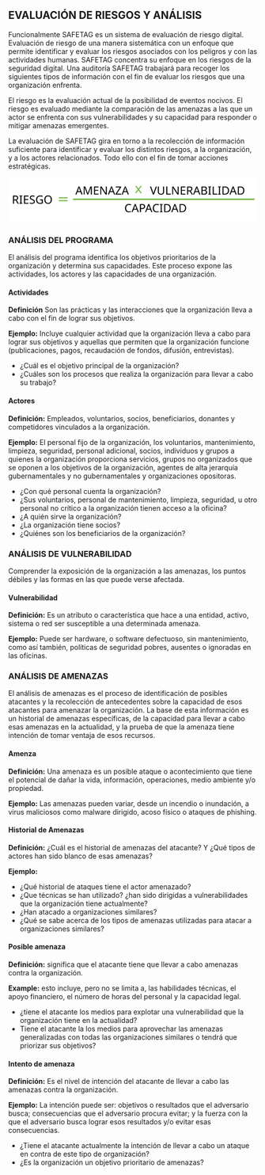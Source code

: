 
## EVALUACIÓN DE RIESGOS Y ANÁLISIS

Funcionalmente SAFETAG es un sistema de evaluación de riesgo digital. Evaluación de riesgo de una manera sistemática con un enfoque que permite identificar y evaluar los riesgos asociados con los peligros y con las actividades humanas. SAFETAG concentra su enfoque en los riesgos de la seguridad digital. Una auditoría SAFETAG trabajará para recoger los siguientes tipos de información con el fin de evaluar los riesgos que una organización enfrenta.

El riesgo es la evaluación actual de la posibilidad de eventos nocivos. El riesgo es evaluado mediante la comparación de las amenazas a las que un actor se enfrenta con sus vulnerabilidades y su capacidad para responder o mitigar amenazas emergentes. 

La evaluación de SAFETAG gira en torno a la recolección de información suficiente para identificar y evaluar los distintos riesgos, a la organización, y a los actores relacionados. Todo ello con el fin de tomar acciones estratégicas.

![La Ecuación de Riesgo](es/images/risk_equation.svg)

### ANÁLISIS DEL PROGRAMA

El análisis del programa identifica los objetivos prioritarios de la organización y determina sus capacidades. Este proceso expone las actividades, los actores y las capacidades de una organización.

#### Actividades

**Definición**  Son las prácticas y las interacciones que la organización lleva a cabo con el fin de lograr sus objetivos.

**Ejemplo:**  Incluye cualquier actividad que la organización lleva a cabo para lograr sus objetivos y aquellas que permiten que la organización funcione (publicaciones, pagos, recaudación de fondos, difusión, entrevistas).

- ¿Cuál es el objetivo principal de la organización?
- ¿Cuáles son los procesos que realiza la organización para llevar a cabo su trabajo?

#### Actores

**Definición:** Empleados, voluntarios, socios, beneficiarios, donantes y competidores vinculados a la organización.

**Ejemplo:** El personal fijo de la organización, los voluntarios, mantenimiento, limpieza, seguridad, personal adicional, socios, individuos y grupos a quienes la organización proporciona servicios, grupos no organizados que se oponen a los objetivos de la organización, agentes de alta jerarquía gubernamentales y no gubernamentales y organizaciones opositoras. 

- ¿Con qué personal cuenta la organización?
- ¿Sus voluntarios, personal de mantenimiento, limpieza, seguridad, u otro personal no crítico a la organización tienen acceso a la oficina?
- ¿A quién sirve la organización?
- ¿La organización tiene socios?
- ¿Quiénes son los beneficiarios de la organización?

### ANÁLISIS DE VULNERABILIDAD

Comprender la exposición de la organización a las amenazas, los puntos débiles y las formas en las que puede verse afectada.

#### Vulnerabilidad

**Definición:** Es un atributo o característica que hace a una entidad, activo, sistema o red ser susceptible a una determinada amenaza.

**Ejemplo:**  Puede ser hardware, o software defectuoso, sin mantenimiento, como así también, políticas de seguridad pobres, ausentes o ignoradas en las oficinas.

### ANÁLISIS DE AMENAZAS

El análisis de amenazas es el proceso de identificación de posibles atacantes y la recolección de antecedentes sobre la capacidad de esos atacantes para amenazar la organización. La base de esta información es un historial de amenazas específicas, de la capacidad para llevar a cabo esas amenazas en la actualidad, y la prueba de que la amenaza tiene intención de tomar ventaja de esos recursos.

#### Amenza

**Definición:** Una amenaza es un posible ataque o acontecimiento que tiene el potencial de dañar la vida, información, operaciones, medio ambiente y/o propiedad.

**Ejemplo:**  Las amenazas pueden variar, desde un incendio o inundación, a virus maliciosos como malware dirigido, acoso físico o ataques de phishing.

#### Historial de Amenazas

**Definición:** ¿Cuál es el historial de amenazas del atacante? Y ¿Qué tipos de
actores han sido blanco de esas amenazas?

**Ejemplo:**

- ¿Qué historial de ataques tiene el actor amenazado?
- ¿Que técnicas se han utilizado? ¿han sido dirigidas a vulnerabilidades que la organización tiene actualmente?
- ¿Han atacado a organizaciones similares?
- ¿Qué se sabe acerca de los tipos de amenazas utilizadas para atacar a organizaciones similares?

#### Posible amenaza

**Definición:**  significa que el atacante tiene que llevar a cabo amenazas contra la organización.

**Example:**  esto incluye, pero no se limita a, las habilidades técnicas, el apoyo financiero, el número de horas del personal y la capacidad legal.

- ¿tiene el atacante los medios para explotar una vulnerabilidad que la organización tiene en la actualidad?
- Tiene el atacante la los medios para aprovechar las amenazas generalizadas con todas las organizaciones similares o tendrá que priorizar sus objetivos?

#### Intento de amenaza

**Definición:** Es el nivel de intención del atacante de llevar a cabo las amenazas contra la organización.

**Ejemplo:** La intención puede ser: objetivos o resultados que el adversario busca; consecuencias que el adversario procura evitar; y la fuerza con la que el adversario busca lograr esos resultados y/o evitar esas consecuencias.

- ¿Tiene el atacante actualmente la intención de llevar a cabo un ataque en contra de este tipo de organización?
- ¿Es la organización un objetivo prioritario de amenazas?
